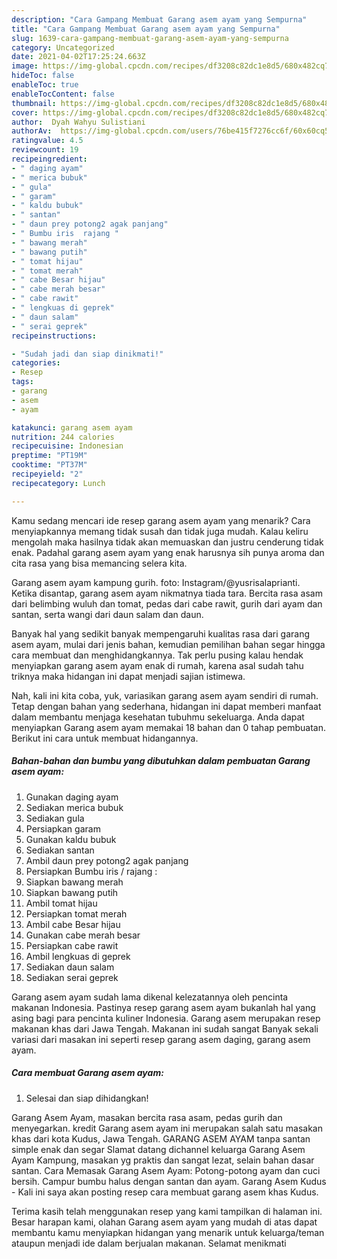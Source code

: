 ```yaml
---
description: "Cara Gampang Membuat Garang asem ayam yang Sempurna"
title: "Cara Gampang Membuat Garang asem ayam yang Sempurna"
slug: 1639-cara-gampang-membuat-garang-asem-ayam-yang-sempurna
category: Uncategorized
date: 2021-04-02T17:25:24.663Z
image: https://img-global.cpcdn.com/recipes/df3208c82dc1e8d5/680x482cq70/garang-asem-ayam-foto-resep-utama.jpg
hideToc: false
enableToc: true
enableTocContent: false
thumbnail: https://img-global.cpcdn.com/recipes/df3208c82dc1e8d5/680x482cq70/garang-asem-ayam-foto-resep-utama.jpg
cover: https://img-global.cpcdn.com/recipes/df3208c82dc1e8d5/680x482cq70/garang-asem-ayam-foto-resep-utama.jpg
author:  Dyah Wahyu Sulistiani
authorAv:  https://img-global.cpcdn.com/users/76be415f7276cc6f/60x60cq50/avatar.jpg
ratingvalue: 4.5
reviewcount: 19
recipeingredient:
- " daging ayam"
- " merica bubuk"
- " gula"
- " garam"
- " kaldu bubuk"
- " santan"
- " daun prey potong2 agak panjang"
- " Bumbu iris  rajang "
- " bawang merah"
- " bawang putih"
- " tomat hijau"
- " tomat merah"
- " cabe Besar hijau"
- " cabe merah besar"
- " cabe rawit"
- " lengkuas di geprek"
- " daun salam"
- " serai geprek"
recipeinstructions:

- "Sudah jadi dan siap dinikmati!"
categories:
- Resep
tags:
- garang
- asem
- ayam

katakunci: garang asem ayam 
nutrition: 244 calories
recipecuisine: Indonesian
preptime: "PT19M"
cooktime: "PT37M"
recipeyield: "2"
recipecategory: Lunch

---
```



Kamu sedang mencari ide resep garang asem ayam yang menarik? Cara menyiapkannya memang tidak susah dan tidak juga mudah. Kalau keliru mengolah maka hasilnya tidak akan memuaskan dan justru cenderung tidak enak. Padahal garang asem ayam yang enak harusnya sih punya aroma dan cita rasa yang bisa memancing selera kita.


Garang asem ayam kampung gurih. foto: Instagram/@yusrisalaprianti. Ketika disantap, garang asem ayam nikmatnya tiada tara. Bercita rasa asam dari belimbing wuluh dan tomat, pedas dari cabe rawit, gurih dari ayam dan santan, serta wangi dari daun salam dan daun.

Banyak hal yang sedikit banyak mempengaruhi kualitas rasa dari garang asem ayam, mulai dari jenis bahan, kemudian pemilihan bahan segar hingga cara membuat dan menghidangkannya. Tak perlu pusing kalau hendak menyiapkan garang asem ayam enak di rumah, karena asal sudah tahu triknya maka hidangan ini dapat menjadi sajian istimewa.


Nah, kali ini kita coba, yuk, variasikan garang asem ayam sendiri di rumah. Tetap dengan bahan yang sederhana, hidangan ini dapat memberi manfaat dalam membantu menjaga kesehatan tubuhmu sekeluarga. Anda dapat menyiapkan Garang asem ayam memakai 18 bahan dan 0 tahap pembuatan. Berikut ini cara untuk membuat hidangannya.

<!--inarticleads1-->

##### Bahan-bahan dan bumbu yang dibutuhkan dalam pembuatan Garang asem ayam:

1. Gunakan  daging ayam
1. Sediakan  merica bubuk
1. Sediakan  gula
1. Persiapkan  garam
1. Gunakan  kaldu bubuk
1. Sediakan  santan
1. Ambil  daun prey potong2 agak panjang
1. Persiapkan  Bumbu iris / rajang :
1. Siapkan  bawang merah
1. Siapkan  bawang putih
1. Ambil  tomat hijau
1. Persiapkan  tomat merah
1. Ambil  cabe Besar hijau
1. Gunakan  cabe merah besar
1. Persiapkan  cabe rawit
1. Ambil  lengkuas di geprek
1. Sediakan  daun salam
1. Sediakan  serai geprek


Garang asem ayam sudah lama dikenal kelezatannya oleh pencinta makanan Indonesia. Pastinya resep garang asem ayam bukanlah hal yang asing bagi para pencinta kuliner Indonesia. Garang asem merupakan resep makanan khas dari Jawa Tengah. Makanan ini sudah sangat Banyak sekali variasi dari masakan ini seperti resep garang asem daging, garang asem ayam. 

<!--inarticleads2-->

##### Cara membuat Garang asem ayam:


1. Selesai dan siap dihidangkan!

Garang Asem Ayam, masakan bercita rasa asam, pedas gurih dan menyegarkan. kredit Garang asem ayam ini merupakan salah satu masakan khas dari kota Kudus, Jawa Tengah. GARANG ASEM AYAM tanpa santan simple enak dan segar Slamat datang dichannel keluarga Garang Asem Ayam Kampung, masakan yg praktis dan sangat lezat, selain bahan dasar santan. Cara Memasak Garang Asem Ayam: Potong-potong ayam dan cuci bersih. Campur bumbu halus dengan santan dan ayam. Garang Asem Kudus - Kali ini saya akan posting resep cara membuat garang asem khas Kudus. 

Terima kasih telah menggunakan resep yang kami tampilkan di halaman ini. Besar harapan kami, olahan Garang asem ayam yang mudah di atas dapat membantu kamu menyiapkan hidangan yang menarik untuk keluarga/teman ataupun menjadi ide dalam berjualan makanan. Selamat menikmati
